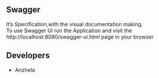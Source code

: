 ## Swagger

It’s Specification,with the visual documentation making.<br> To use Swagger Ui run the Application and visit
the http://localhost:8080/swagger-ui.html page in your browser

## Developers
- Anzhela

